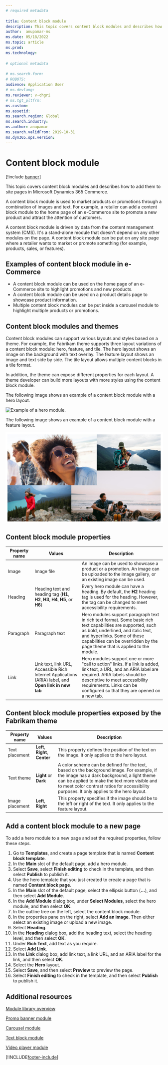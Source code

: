 ```yaml
---
# required metadata

title: Content block module 
description: This topic covers content block modules and describes how to add them to site pages in Microsoft Dynamics 365 Commerce.
author:  anupamar-ms
ms.date: 05/18/2022
ms.topic: article
ms.prod: 
ms.technology: 

# optional metadata

# ms.search.form: 
# ROBOTS: 
audience: Application User
# ms.devlang: 
ms.reviewer: v-chgri
# ms.tgt_pltfrm: 
ms.custom: 
ms.assetid: 
ms.search.region: Global
ms.search.industry: 
ms.author: anupamar
ms.search.validFrom: 2019-10-31
ms.dyn365.ops.version: 
---
```


# Content block module

[!include [banner](includes/banner.md)]

This topic covers content block modules and describes how to add them to site pages in Microsoft Dynamics 365 Commerce.

A content block module is used to market products or promotions through a combination of images and text. For example, a retailer can add a content block module to the home page of an e-Commerce site to promote a new product and attract the attention of customers.

A content block module is driven by data from the content management system (CMS). It's a stand-alone module that doesn't depend on any other modules on the page. A content block module can be put on any site page where a retailer wants to market or promote something (for example, products, sales, or features).

## Examples of content block module in e-Commerce

- A content block module can be used on the home page of an e-Commerce site to highlight promotions and new products.
- A content block module can be used on a product details page to showcase product information.
- Multiple content block modules can be put inside a carousel module to highlight multiple products or promotions.

## Content block modules and themes

Content block modules can support various layouts and styles based on a theme. For example, the Fabrikam theme supports three layout variations of a content block module: hero, feature, and tile. The hero layout shows an image on the background with text overlay. The feature layout shows an image and text side by side. The tile layout allows multiple content blocks in a tile format.

In addition, the theme can expose different properties for each layout. A theme developer can build more layouts with more styles using the content block module.

The following image shows an example of a content block module with a hero layout.

![Example of a hero module.](./media/Hero.PNG)

The following image shows an example of a content block module with a feature layout.

![Examples of feature modules.](./media/Feature.PNG)

## Content block module properties

| Property name  | Values | Description |
|----------------|--------|-------------|
| Image          | Image file | An image can be used to showcase a product or a promotion. An image can be uploaded to the image gallery, or an existing image can be used. |
| Heading        | Heading text and heading tag (**H1**, **H2**, **H3**, **H4**, **H5**, or **H6**) | Every hero module can have a heading. By default, the **H2** heading tag is used for the heading. However, the tag can be changed to meet accessibility requirements. |
| Paragraph      | Paragraph text | Hero modules support paragraph text in rich text format. Some basic rich text capabilities are supported, such as bold, underlined, and italic text, and hyperlinks. Some of these capabilities can be overridden by the page theme that is applied to the module. |
| Link           | Link text, link URL, Accessible Rich Internet Applications (ARIA) label, and **Open link in new tab** | Hero modules support one or more "call to action" links. If a link is added, link text, a URL, and an ARIA label are required. ARIA labels should be descriptive to meet accessibility requirements. Links can be configured so that they are opened on a new tab. |

## Content block module properties exposed by the Fabrikam theme 

| Property name  | Values | Description |
|----------------|--------|-------------|
| Text placement | **Left**, **Right**, **Center** | This property defines the position of the text on the image. It only applies to the hero layout. |
| Text theme     | **Light** or **Dark** | A color scheme can be defined for the text, based on the background image. For example, if the image has a dark background, a light theme can be applied to make the text more visible and to meet color contrast ratios for accessibility purposes. It only applies to the hero layout.|
| Image placement       | **Left**,  **Right** | This property specifies if the image should be to the left or right of the text. It only applies to the feature layout.  |

## Add a content block module to a new page

To add a hero module to a new page and set the required properties, follow these steps.

1. Go to **Templates**, and create a page template that is named **Content block template**.
1. In the **Main** slot of the default page, add a hero module.
1. Select **Save**, select **Finish editing** to check in the template, and then select **Publish** to publish it.
1. Use the hero template that you just created to create a page that is named **Content block page**.
1. In the **Main** slot of the default page, select the ellipsis button (**...**), and then select **Add Module**.
1. In the **Add Module** dialog box, under **Select Modules**, select the hero module, and then select **OK**.
1. In the outline tree on the left, select the content block module.
1. In the properties pane on the right, select **Add an image**. Then either select an existing image or upload a new image.
1. Select **Heading**.
1. In the **Heading** dialog box, add the heading text, select the heading level, and then select **OK**.
1. Under **Rich Text**, add text as you require.
1. Select **Add Link**.
1. In the **Link** dialog box, add link text, a link URL, and an ARIA label for the link, and then select **OK**.
1. Select the **Hero** layout.
1. Select **Save**, and then select **Preview** to preview the page.
1. Select **Finish editing** to check in the template, and then select **Publish** to publish it. 

## Additional resources

[Module library overview](starter-kit-overview.md)

[Promo banner module](add-alert.md)

[Carousel module](add-carousel.md)

[Text block module](add-content-rich-block.md)

[Video player module](add-video-player.md)


[!INCLUDE[footer-include](../includes/footer-banner.md)]
